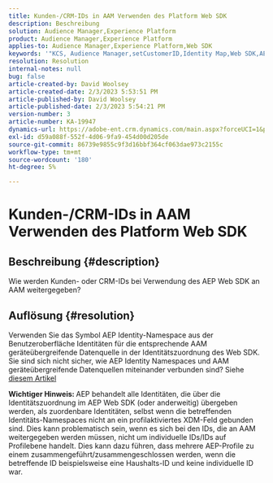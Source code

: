 ```yaml
---
title: Kunden-/CRM-IDs in AAM Verwenden des Platform Web SDK
description: Beschreibung
solution: Audience Manager,Experience Platform
product: Audience Manager,Experience Platform
applies-to: Audience Manager,Experience Platform,Web SDK
keywords: '"KCS, Audience Manager,setCustomerID,Identity Map,Web SDK,AEP,CRM ID '''
resolution: Resolution
internal-notes: null
bug: false
article-created-by: David Woolsey
article-created-date: 2/3/2023 5:53:51 PM
article-published-by: David Woolsey
article-published-date: 2/3/2023 5:54:21 PM
version-number: 3
article-number: KA-19947
dynamics-url: https://adobe-ent.crm.dynamics.com/main.aspx?forceUCI=1&pagetype=entityrecord&etn=knowledgearticle&id=3cd8ddb5-eba3-ed11-aad1-6045bd0065f9
exl-id: d59a088f-552f-4d06-9fa9-454d00d205de
source-git-commit: 86739e9855c9f3d16bbf364cf063dae973c2155c
workflow-type: tm+mt
source-wordcount: '180'
ht-degree: 5%

---
```


# Kunden-/CRM-IDs in AAM Verwenden des Platform Web SDK

## Beschreibung {#description}


Wie werden Kunden- oder CRM-IDs bei Verwendung des AEP Web SDK an AAM weitergegeben?


## Auflösung {#resolution}


Verwenden Sie das Symbol AEP Identity-Namespace aus der Benutzeroberfläche Identitäten für die entsprechende AAM geräteübergreifende Datenquelle in der Identitätszuordnung des Web SDK. Sie sind sich nicht sicher, wie AEP Identity Namespaces und AAM geräteübergreifende Datenquellen miteinander verbunden sind? Siehe [diesem Artikel](https://experienceleague.adobe.com/docs/experience-cloud-kcs/kbarticles/KA-21305.html?lang=de)

<b>Wichtiger Hinweis: </b>AEP behandelt alle Identitäten, die über die Identitätszuordnung im AEP Web SDK (oder anderweitig) übergeben werden, als zuordenbare Identitäten, selbst wenn die betreffenden Identitäts-Namespaces nicht an ein profilaktiviertes XDM-Feld gebunden sind. Dies kann problematisch sein, wenn es sich bei den IDs, die an AAM weitergegeben werden müssen, nicht um individuelle IDs/IDs auf Profilebene handelt. Dies kann dazu führen, dass mehrere AEP-Profile zu einem zusammengeführt/zusammengeschlossen werden, wenn die betreffende ID beispielsweise eine Haushalts-ID und keine individuelle ID war.
